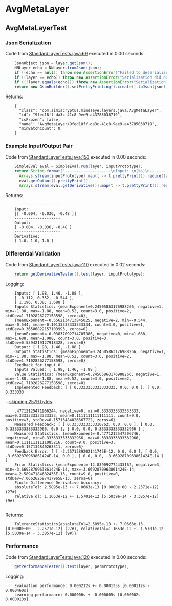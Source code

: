 # AvgMetaLayer
## AvgMetaLayerTest
### Json Serialization
Code from [StandardLayerTests.java:69](../../../../../../../src/main/java/com/simiacryptus/mindseye/test/StandardLayerTests.java#L69) executed in 0.00 seconds: 
```java
    JsonObject json = layer.getJson();
    NNLayer echo = NNLayer.fromJson(json);
    if ((echo == null)) throw new AssertionError("Failed to deserialize");
    if ((layer == echo)) throw new AssertionError("Serialization did not copy");
    if ((!layer.equals(echo))) throw new AssertionError("Serialization not equal");
    return new GsonBuilder().setPrettyPrinting().create().toJson(json);
```

Returns: 

```
    {
      "class": "com.simiacryptus.mindseye.layers.java.AvgMetaLayer",
      "id": "9fed18ff-da3c-41c8-9ee9-a43785038719",
      "isFrozen": false,
      "name": "AvgMetaLayer/9fed18ff-da3c-41c8-9ee9-a43785038719",
      "minBatchCount": 0
    }
```



### Example Input/Output Pair
Code from [StandardLayerTests.java:153](../../../../../../../src/main/java/com/simiacryptus/mindseye/test/StandardLayerTests.java#L153) executed in 0.00 seconds: 
```java
    SimpleEval eval = SimpleEval.run(layer, inputPrototype);
    return String.format("--------------------\nInput: \n[%s]\n--------------------\nOutput: \n%s\n--------------------\nDerivative: \n%s",
      Arrays.stream(inputPrototype).map(t -> t.prettyPrint()).reduce((a, b) -> a + ",\n" + b).get(),
      eval.getOutput().prettyPrint(),
      Arrays.stream(eval.getDerivative()).map(t -> t.prettyPrint()).reduce((a, b) -> a + ",\n" + b).get());
```

Returns: 

```
    --------------------
    Input: 
    [[ -0.004, -0.036, -0.48 ]]
    --------------------
    Output: 
    [ -0.004, -0.036, -0.48 ]
    --------------------
    Derivative: 
    [ 1.0, 1.0, 1.0 ]
```



### Differential Validation
Code from [StandardLayerTests.java:110](../../../../../../../src/main/java/com/simiacryptus/mindseye/test/StandardLayerTests.java#L110) executed in 0.02 seconds: 
```java
    return getDerivativeTester().test(layer, inputPrototype);
```
Logging: 
```
    Inputs: [ 1.98, 1.46, -1.88 ],
    [ -0.112, 0.352, -0.544 ],
    [ 1.196, 0.38, 1.688 ]
    Inputs Statistics: {meanExponent=0.24505863176988266, negative=1, min=-1.88, max=-1.88, mean=0.52, count=3.0, positive=2, stdDev=1.7102826277158598, zeros=0},
    {meanExponent=-0.5562134713845025, negative=2, min=-0.544, max=-0.544, mean=-0.10133333333333334, count=3.0, positive=1, stdDev=0.36586822157103993, zeros=0},
    {meanExponent=-0.03837092714705386, negative=0, min=1.688, max=1.688, mean=1.088, count=3.0, positive=3, stdDev=0.5394219127918328, zeros=0}
    Output: [ 1.98, 1.46, -1.88 ]
    Outputs Statistics: {meanExponent=0.24505863176988266, negative=1, min=-1.88, max=-1.88, mean=0.52, count=3.0, positive=2, stdDev=1.7102826277158598, zeros=0}
    Feedback for input 0
    Inputs Values: [ 1.98, 1.46, -1.88 ]
    Value Statistics: {meanExponent=0.24505863176988266, negative=1, min=-1.88, max=-1.88, mean=0.52, count=3.0, positive=2, stdDev=1.7102826277158598, zeros=0}
    Implemented Feedback: [ [ 0.3333333333333333, 0.0, 0.0 ], [ 0.0, 0.333333
```
...[skipping 2579 bytes](etc/55.txt)...
```
    .47712125471966244, negative=0, min=0.3333333333333333, max=0.3333333333333333, mean=0.1111111111111111, count=9.0, positive=3, stdDev=0.15713484026367722, zeros=6}
    Measured Feedback: [ [ 0.3333333333310762, 0.0, 0.0 ], [ 0.0, 0.3333333333332966, 0.0 ], [ 0.0, 0.0, 0.3333333333332966 ] ]
    Measured Statistics: {meanExponent=-0.4771212547206746, negative=0, min=0.3333333333332966, max=0.3333333333332966, mean=0.11111111111085216, count=9.0, positive=3, stdDev=0.157134840263311, zeros=6}
    Feedback Error: [ [ -2.2571389202141745E-12, 0.0, 0.0 ], [ 0.0, -3.6692870963861424E-14, 0.0 ], [ 0.0, 0.0, -3.6692870963861424E-14 ] ]
    Error Statistics: {meanExponent=-12.839092774433162, negative=3, min=-3.6692870963861424E-14, max=-3.6692870963861424E-14, mean=-2.58947184682433E-13, count=9.0, positive=0, stdDev=7.066262597417965E-13, zeros=6}
    Finite-Difference Derivative Accuracy:
    absoluteTol: 2.5895e-13 +- 7.0663e-13 [0.0000e+00 - 2.2571e-12] (27#)
    relativeTol: 1.1653e-12 +- 1.5701e-12 [5.5039e-14 - 3.3857e-12] (9#)
    
```

Returns: 

```
    ToleranceStatistics{absoluteTol=2.5895e-13 +- 7.0663e-13 [0.0000e+00 - 2.2571e-12] (27#), relativeTol=1.1653e-12 +- 1.5701e-12 [5.5039e-14 - 3.3857e-12] (9#)}
```



### Performance
Code from [StandardLayerTests.java:120](../../../../../../../src/main/java/com/simiacryptus/mindseye/test/StandardLayerTests.java#L120) executed in 0.00 seconds: 
```java
    getPerformanceTester().test(layer, permPrototype);
```
Logging: 
```
    Evaluation performance: 0.000212s +- 0.000135s [0.000112s - 0.000460s]
    Learning performance: 0.000006s +- 0.000005s [0.000002s - 0.000013s]
    
```

